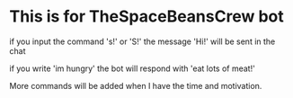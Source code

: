 # This is for TheSpaceBeansCrew bot

if you input the command 's!' or 'S!' the message 'Hi!' will be sent in the chat

if you write 'im hungry' the bot will respond with 'eat lots of meat!'

More commands will be added when I have the time and motivation.
